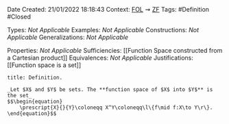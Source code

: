 <br />
<br />

Date Created: 21/01/2022 18:18:43
Context: [$\textrm{FOL}$](obsidian://open?file=First%20Order%20Logic)$\,\,\rightsquigarrow\,\,$[$\textrm{ZF}$](obsidian://open?file=Zermelo-Fraenkel%20Set%20Theory)
Tags: #Definition #Closed 

Types: _Not Applicable_
Examples: _Not Applicable_
Constructions: _Not Applicable_
Generalizations: _Not Applicable_

Properties: _Not Applicable_
Sufficiencies: [[Function Space constructed from a Cartesian product]]
Equivalences: _Not Applicable_
Justifications: [[Function space is a set]]

``` ad-Definition
title: Definition.

_Let $X$ and $Y$ be sets. The **function space of $X$ into $Y$** is the set_
$$\begin{equation}
    \prescript{X}{}{Y}\coloneqq X^Y\coloneqq\l\{f\mid f:X\to Y\r\}.
\end{equation}$$

```
